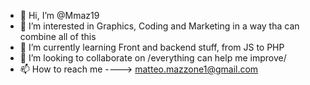 - 👋 Hi, I’m @Mmaz19
- 👀 I’m interested in Graphics, Coding and Marketing in a way tha can combine all of this
- 🌱 I’m currently learning Front and backend stuff, from JS to PHP
- 💞️ I’m looking to collaborate on /everything can help me improve/
- 📫 How to reach me ----> matteo.mazzone1@gmail.com

<!---
Mmaz19/Mmaz19 is a ✨ special ✨ repository because its `README.md` (this file) appears on your GitHub profile.
You can click the Preview link to take a look at your changes.
--->
